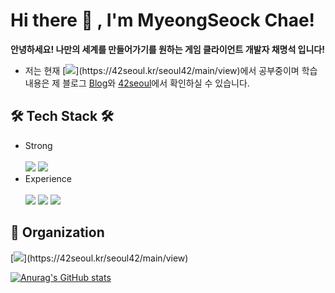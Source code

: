   # Hi there 👋 , I'm MyeongSeock Chae!
  **안녕하세요! 나만의 세계를 만들어가기를 원하는 게임 클라이언트 개발자 채명석 입니다!**
  - 저는 현재 [![](https://img.shields.io/badge/42Seoul-000000?style=flat-square&logo=42&logoColor=white")](https://42seoul.kr/seoul42/main/view)에서 공부중이며 학습 내용은 제 블로그 [Blog](https://velog.io/@meong9090)와 [42seoul](https://github.com/meong99/42_seoul)에서 확인하실 수 있습니다.
 

<!--
  [![Solved.ac Profile](http://mazassumnida.wtf/api/v2/generate_badge?boj=audtjr653)](https://solved.ac/audtjr653)
  [![Hits](https://hits.seeyoufarm.com/api/count/incr/badge.svg?url=https%3A%2F%2Fgithub.com%2Fmeong99&count_bg=%2310BF4E&title_bg=%23FF0000&icon=smugmug.svg&icon_color=%23000000&title=hits&edge_flat=false)](https://github.com/meong99)
  -->
  
  ## 🛠 Tech Stack 🛠
  - Strong<br/><br/>
  ![](https://img.shields.io/badge/C-A8B9CC?style=flat-square&logo=C&logoColor=white)
  ![](https://img.shields.io/badge/C++-00599C?style=flat-square&logo=C%2B%2B&logoColor=white)
  - Experience<br/><br/>
  ![](https://img.shields.io/badge/CSharp-239120?style=flat-square&logo=CSharp&logoColor=white)
  ![](https://img.shields.io/badge/UnrealEngine-0E1128?style=flat-square&logo=UnrealEngine&logoColor=white")
  ![](https://img.shields.io/badge/Unity-00599C?style=flat-square&logo=Unity&logoColor=white)
  
  ## 🏢 Organization
  [![](https://img.shields.io/badge/42Seoul-000000?style=flat-square&logo=42&logoColor=white")](https://42seoul.kr/seoul42/main/view)
  
  [![Anurag's GitHub stats](https://github-readme-stats.vercel.app/api?username=meong99&show_icons=true&theme=tokyonight)](https://github.com/anuraghazra/github-readme-stats)
  
<!--
**meong99/meong99** is a ✨ _special_ ✨ repository because its `README.md` (this file) appears on your GitHub profile.

Here are some ideas to get you started:

- 🔭 I’m currently working on ...
- 🌱 I’m currently learning ...
- 👯 I’m looking to collaborate on ...
- 🤔 I’m looking for help with ...
- 💬 Ask me about ...
- 📫 How to reach me: ...
- 😄 Pronouns: ...
- ⚡ Fun fact: ...
-->
